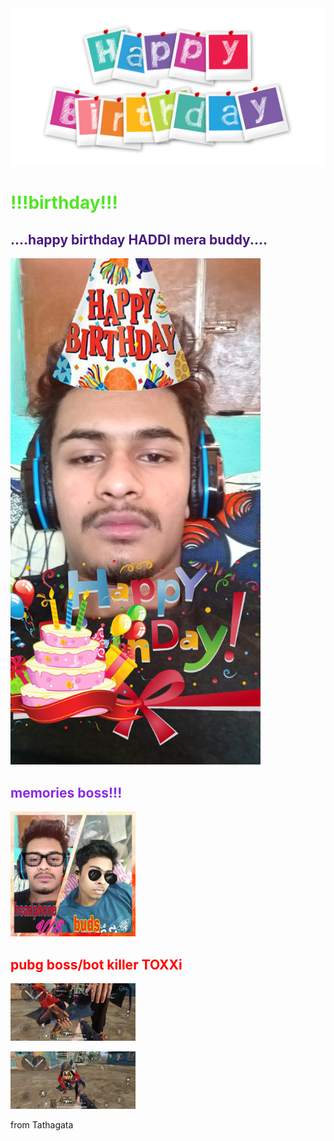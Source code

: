 
<html>
<head> <link rel="stylesheet" href="s2.css"> <title>  Birthday Gift </title>   </head>

<body >
    
<img src="birthday-2496221_1920.png" hight="200" width="1000">
<h1 style="color:rgb(82, 230, 36)">!!!birthday!!! </h1>



<h2 style="color:rgb(70, 27, 128)"> ....happy birthday HADDI mera buddy.... </h2>

<p><img src="PicsArt_01-22-11.00.53.jpg" hight="500" width="400"> </p>
<h2 style="color:blueviolet"> memories boss!!!</h2>
<p><img src="WhatsApp Image 2021-01-22 at 10.52.22 PM.jpeg"hight="300" width="200">
 </p>
 <h2 style="color:red"> pubg boss/bot killer TOXXi</h2>
 <p><img src="WhatsApp Image 2021-01-22 at 10.53.24 PM (1).jpeg" hight="300" width="200">

   <img src="WhatsApp Image 2021-01-22 at 10.53.24 PM.jpeg" hight="300" width="200"> </p>
    

<p>from Tathagata</p>

</body>




</html>

